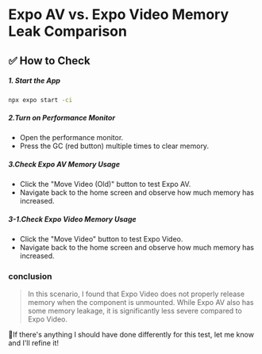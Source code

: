# Expo AV vs. Expo Video Memory Leak Comparison  

## ✅ How to Check  

##### 1. Start the App  
```sh
npx expo start -ci
```

##### 2.Turn on Performance Monitor
- Open the performance monitor.
- Press the GC (red button) multiple times to clear memory.

##### 3.Check Expo AV Memory Usage
- Click the "Move Video (Old)" button to test Expo AV.
- Navigate back to the home screen and observe how much memory has increased.

##### 3-1.Check Expo Video Memory Usage

- Click the "Move Video" button to test Expo Video.
- Navigate back to the home screen and observe how much memory has increased.

### conclusion

> In this scenario, I found that Expo Video does not properly release memory when the component is unmounted.
While Expo AV also has some memory leakage, it is significantly less severe compared to Expo Video.

🚨If there's anything I should have done differently for this test, let me know and I'll refine it!